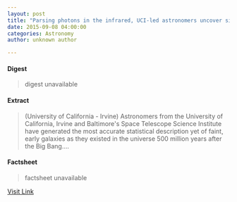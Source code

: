 ```yaml
---
layout: post
title: "Parsing photons in the infrared, UCI-led astronomers uncover signs of earliest galaxies"
date: 2015-09-08 04:00:00
categories: Astronomy
author: unknown author

---
```



#### Digest
>digest unavailable

#### Extract
>(University of California - Irvine) Astronomers from the University of California, Irvine and Baltimore's Space Telescope Science Institute have generated the most accurate statistical description yet of faint, early galaxies as they existed in the universe 500 million years after the Big Bang....

#### Factsheet
>factsheet unavailable

[Visit Link](http://www.eurekalert.org/pub_releases/2015-09/uoc--ppi090815.php)


